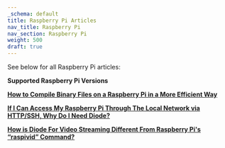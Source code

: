 ```yaml
---
_schema: default
title: Raspberry Pi Articles
nav_title: Raspberry Pi
nav_section: Raspberry Pi
weight: 500
draft: true
---
```

See below for all Raspberry Pi articles:

**Supported Raspberry Pi Versions**

[**How to Compile Binary Files on a Raspberry Pi in a More Efficient Way**](https://app.docs.diode.io/raspberry-pi/how-to-compile-binary-files/)

[**If I Can Access My Raspberry Pi Through The Local Network via HTTP/SSH, Why Do I Need Diode?**](https://app.docs.diode.io/raspberry-pi/if-i-can-access-my-raspberry-pi/)

[**How is Diode For Video Streaming Different From Raspberry Pi's “raspivid” Command?**](https://app.docs.diode.io/raspberry-pi/how-is-diode-for-video-streaming-different-from-raspberry-pi-s-raspivid-command/)

&nbsp;